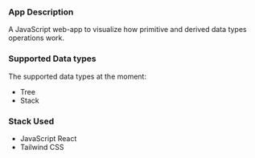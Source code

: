 ### App Description

A JavaScript web-app to visualize how primitive and derived data types operations work.

### Supported Data types

The supported data types at the moment:

- Tree
- Stack

### Stack Used

- JavaScript React
- Tailwind CSS
